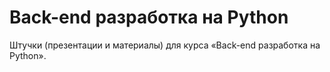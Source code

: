 # Back-end разработка на Python
Штучки (презентации и материалы) для курса «Back-end разработка на Python».
